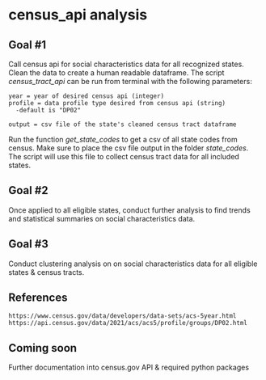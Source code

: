 # census_api analysis

## Goal #1

Call census api for social characteristics data for all recognized states. Clean the data to create a human readable dataframe. The script _census_tract_api_ can be run from terminal with the following parameters:

```
year = year of desired census api (integer)
profile = data profile type desired from census api (string)
  -default is "DP02"

output = csv file of the state's cleaned census tract dataframe
```

Run the function _get_state_codes_ to get a csv of all state codes from census. Make sure to place the csv file output in the folder _state_codes_. The script will use this file to collect census tract data for all included states.

## Goal #2
Once applied to all eligible states, conduct further analysis to find trends and statistical summaries on social characteristics data.

## Goal #3
Conduct clustering analysis on on social characteristics data for all eligible states & census tracts.

## References
```
https://www.census.gov/data/developers/data-sets/acs-5year.html
https://api.census.gov/data/2021/acs/acs5/profile/groups/DP02.html
```

## Coming soon

Further documentation into census.gov API & required python packages


